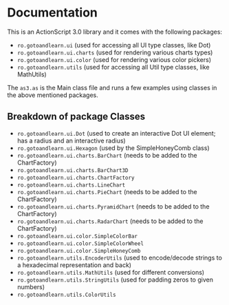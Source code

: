 Documentation
=============

This is an ActionScript 3.0 library and it comes with the following packages:

* `ro.gotoandlearn.ui`			(used for accessing all UI type classes, like Dot)
* `ro.gotoandlearn.ui.charts`	(used for rendering various charts types)
* `ro.gotoandlearn.ui.color`	(used for rendering various color pickers)
* `ro.gotoandlearn.utils`		(used for accessing all Util type classes, like MathUtils)

The `as3.as` is the Main class file and runs a few examples using classes in the above mentioned packages.

Breakdown of package Classes
----------------------------
* `ro.gotoandlearn.ui.Dot` (used to create an interactive Dot UI element; has a radius and an interactive radius)
* `ro.gotoandlearn.ui.Hexagon` (used by the SimpleHoneyComb class)
* `ro.gotoandlearn.ui.charts.BarChart` (needs to be added to the ChartFactory)
* `ro.gotoandlearn.ui.charts.BarChart3D`
* `ro.gotoandlearn.ui.charts.ChartFactory`
* `ro.gotoandlearn.ui.charts.LineChart`
* `ro.gotoandlearn.ui.charts.PieChart` (needs to be added to the ChartFactory)
* `ro.gotoandlearn.ui.charts.PyramidChart` (needs to be added to the ChartFactory)
* `ro.gotoandlearn.ui.charts.RadarChart` (needs to be added to the ChartFactory)
* `ro.gotoandlearn.ui.color.SimpleColorBar`
* `ro.gotoandlearn.ui.color.SimpleColorWheel`
* `ro.gotoandlearn.ui.color.SimpleHoneyComb`	
* `ro.gotoandlearn.utils.EncoderUtils` (used to encode/decode strings to a hexadecimal representation and back)
* `ro.gotoandlearn.utils.MathUtils` (used for different conversions)
* `ro.gotoandlearn.utils.StringUtils` (used for padding zeros to given numbers)
* `ro.gotoandlearn.utils.ColorUtils`
